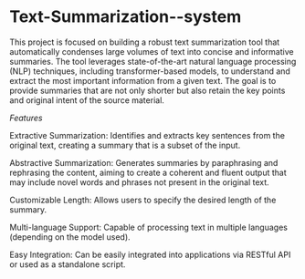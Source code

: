 # Text-Summarization--system


This project is focused on building a robust text summarization tool that automatically condenses large volumes of text into concise and informative summaries. The tool leverages state-of-the-art natural language processing (NLP) techniques, including transformer-based models, to understand and extract the most important information from a given text. The goal is to provide summaries that are not only shorter but also retain the key points and original intent of the source material.

*Features*

Extractive Summarization: Identifies and extracts key sentences from the original text, creating a summary that is a subset of the input.

Abstractive Summarization: Generates summaries by paraphrasing and rephrasing the content, aiming to create a coherent and fluent output that may include novel words and phrases not present in the original text.

Customizable Length: Allows users to specify the desired length of the summary.

Multi-language Support: Capable of processing text in multiple languages (depending on the model used).

Easy Integration: Can be easily integrated into applications via RESTful API or used as a standalone script.
